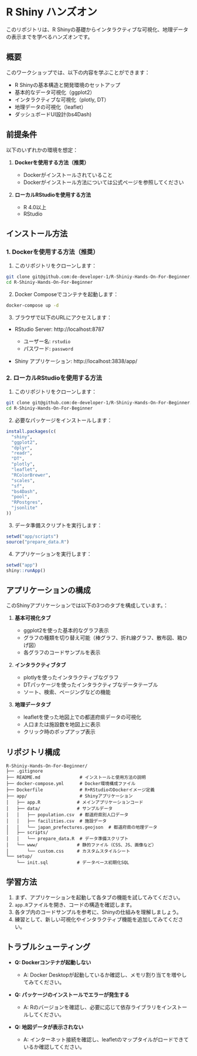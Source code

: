 # R Shiny ハンズオン

このリポジトリは、R Shinyの基礎からインタラクティブな可視化、地理データの表示までを学べるハンズオンです。

## 概要

このワークショップでは、以下の内容を学ぶことができます：

- R Shinyの基本構造と開発環境のセットアップ
- 基本的なデータ可視化（ggplot2）
- インタラクティブな可視化（plotly, DT）
- 地理データの可視化（leaflet）
- ダッシュボードUI設計(bs4Dash)

## 前提条件

以下のいずれかの環境を想定：

1. **Dockerを使用する方法（推奨）**
   - Dockerがインストールされていること
   - Dockerがインストール方法については公式ページを参照してください

2. **ローカルRStudioを使用する方法**
   - R 4.0以上
   - RStudio

## インストール方法

### 1. Dockerを使用する方法（推奨）

1. このリポジトリをクローンします：

```bash
git clone git@github.com:de-developer-1/R-Shiniy-Hands-On-For-Beginner.git
cd R-Shiniy-Hands-On-For-Beginner
```

2. Docker Composeでコンテナを起動します：

```bash
docker-compose up -d
```

3. ブラウザで以下のURLにアクセスします：

- RStudio Server: http://localhost:8787
  - ユーザー名: `rstudio`
  - パスワード: `password`

- Shiny アプリケーション: http://localhost:3838/app/

### 2. ローカルRStudioを使用する方法

1. このリポジトリをクローンします：

```bash
git clone git@github.com:de-developer-1/R-Shiniy-Hands-On-For-Beginner.git
cd R-Shiniy-Hands-On-For-Beginner
```

2. 必要なパッケージをインストールします：

```r
install.packages(c(
  "shiny", 
  "ggplot2", 
  "dplyr", 
  "readr", 
  "DT", 
  "plotly", 
  "leaflet", 
  "RColorBrewer", 
  "scales", 
  "sf", 
  "bs4Dash", 
  "pool", 
  "RPostgres", 
  "jsonlite"
))
```

3. データ準備スクリプトを実行します：

```r
setwd("app/scripts")
source("prepare_data.R")
```

4. アプリケーションを実行します：

```r
setwd("app")
shiny::runApp()
```

## アプリケーションの構成

このShinyアプリケーションでは以下の3つのタブを構成しています。：

1. **基本可視化タブ**
   - ggplot2を使った基本的なグラフ表示
   - グラフの種類を切り替え可能（棒グラフ、折れ線グラフ、散布図、箱ひげ図）
   - 各グラフのコードサンプルを表示

2. **インタラクティブタブ**
   - plotlyを使ったインタラクティブなグラフ
   - DTパッケージを使ったインタラクティブなデータテーブル
   - ソート、検索、ページングなどの機能

3. **地理データタブ**
   - leafletを使った地図上での都道府県データの可視化
   - 人口または施設数を地図上に表示
   - クリック時のポップアップ表示

## リポジトリ構成

```
R-Shiniy-Hands-On-For-Beginner/
├── .gitignore
├── README.md               # インストールと使用方法の説明
├── docker-compose.yml      # Docker環境構成ファイル
├── Dockerfile              # R+RStudioのDockerイメージ定義
├── app/                    # Shinyアプリケーション
│   ├── app.R              # メインアプリケーションコード
│   ├── data/              # サンプルデータ
│   │   ├── population.csv  # 都道府県別人口データ
│   │   ├── facilities.csv  # 施設データ
│   │   └── japan_prefectures.geojson  # 都道府県の地理データ
│   ├── scripts/
│   │   └── prepare_data.R  # データ準備スクリプト
│   └── www/               # 静的ファイル（CSS、JS、画像など）
│       └── custom.css     # カスタムスタイルシート
└── setup/
    └── init.sql           # データベース初期化SQL
```

## 学習方法

1. まず、アプリケーションを起動して各タブの機能を試してみてください。
2. `app.R`ファイルを開き、コードの構造を確認します。
3. 各タブ内のコードサンプルを参考に、Shinyの仕組みを理解しましょう。
4. 練習として、新しい可視化やインタラクティブ機能を追加してみてください。

## トラブルシューティング

- **Q: Dockerコンテナが起動しない**
  - A: Docker Desktopが起動しているか確認し、メモリ割り当てを増やしてみてください。

- **Q: パッケージのインストールでエラーが発生する**
  - A: Rのバージョンを確認し、必要に応じて依存ライブラリをインストールしてください。

- **Q: 地図データが表示されない**
  - A: インターネット接続を確認し、leafletのマップタイルがロードできているか確認してください。
